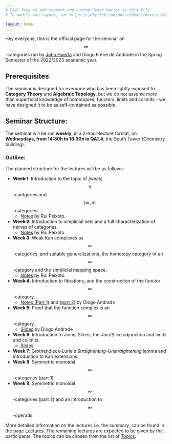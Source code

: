 ```yaml
---
# Feel free to add content and custom Front Matter to this file.
# To modify the layout, see https://jekyllrb.com/docs/themes/#overriding-theme-defaults

layout: home
---
```


Hey everyone, this is the official page for the seminar on $$\infty$$-categories ran by [John Huerta](https://math.tecnico.ulisboa.pt/~jhuerta/) and Diogo Freire de Andrade in the Spring Semester of the 2022/2023 academic year.

## Prerequisites
The seminar is designed for everyone who has been lightly exposed to **Category Theory** and **Algebraic Topology**, but we do not assume more than superficial knowledge of homotopies, functors, limits and colimits - we have designed it to be as self-contained as possible.

## Seminar Structure:
The seminar will be ran **weekly**, in a 2-hour-lecture format, on **Wednesdays, from 14:30h to 16:30h in QA1.4**, the South Tower (Chemistry building).

### Outline:
The planned structure for the lectures will be as follows:

- ~~**Week 1**~~: Introduction to the topic of (weak) $$n$$-caetgories and $$(\infty,n)$$-categories.
  - [Notes](lectures/notes/Lecture1.pdf) by Rui Peixoto.
- ~~**Week 2**~~: Introduction to simplicial sets and a full characterization of nerves of categories.
  - [Notes](lectures/notes/Lecture2.pdf) by Rui Peixoto.
- ~~**Week 3**~~: Weak Kan complexes as $$\infty$$-categories, and suitable generalizations, the homotopy category of an $$\infty$$-category and the simplicial mapping space.
  - [Notes](lectures/notes/Lecture3.pdf) by Rui Peixoto.
- ~~**Week 4**~~: Introduction to fibrations, and the construction of the functor $$\infty$$-category.
  - [Notes (Part 1)](lectures/notes/Lecture4pt1.pdf) and [(part 2)](/lectures/notes/Lecture4pt2.pdf) by Diogo Andrade  
- ~~**Week 5**~~: Proof that the function complex is an $$\infty$$-category.
  - [Slides](lectures/notes/Lecture5.pdf) by Diogo Andrade
- **Week 6**: Introduction to Joins, Slices, the Join/Slice adjunction and limits and colimits.
  - [Slides](lectures/notes/Lecture6.pdf)
- **Week 7**: Grothendieck-Lurie's _Straighenting-Unstraightening_ lemma and introduction to Kan extensions.
- **Week 8**: Symmetric monoidal $$\infty$$-categories (part 1).
- **Week 9**: Symmetric monoidal $$\infty$$-categories (part 2) and an introduction to $$\infty$$-operads.

More detailed information on the lectures i.e. the summary, can be found in  the page [Lectures](diogofd.github.io/Seminar-on-Higher-Categories/lectures/).
The remaining lectures are expected to be given by the participants. The topics can be chosen from the list of [Topics]().
